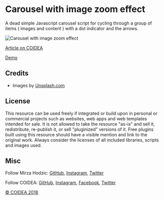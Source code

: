# Carousel with image zoom effect

A dead simple Javascript carousel script for cycling through a group of items ( images and content ) with a dot indicator and the arrows. 

![Carousel with image zoom effect](https://coidea.website/api/wp-content/uploads/2018/10/carousel-with-image-zoom-effect.png)

[Article on COIDEA](https://coidea.website/categories/challenges/carousel-with-image-zoom-effect/)

[Demo](https://coidea.website/demos/carousel-with-image-zoom-effect/)

## Credits
- Images by [Unsplash.com](https://unsplash.com/)

## License
This resource can be used freely if integrated or build upon in personal or commercial projects such as websites, web apps and web templates intended for sale. It is not allowed to take the resource "as-is" and sell it, redistribute, re-publish it, or sell "pluginized" versions of it. Free plugins built using this resource should have a visible mention and link to the original work. Always consider the licenses of all included libraries, scripts and images used.

## Misc

Follow Mirza Hodzic: [GitHub](https://github.com/MirzaHodzic), [Instagram](https://www.instagram.com/mirza__h__/), [Twitter](https://twitter.com/mirzahodzic88)

Follow COIDEA: [GitHub](https://github.com/COIDEAwebsite), [Instagram](https://www.instagram.com/coidea.website/), [Facebook](https://www.facebook.com/Coidea), [Twitter](https://twitter.com/CoideaW)

[© COIDEA 2018](https://coidea.website)